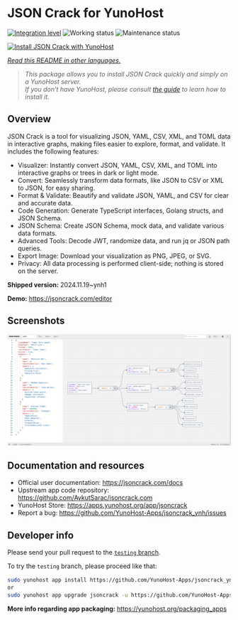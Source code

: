 <!--
N.B.: This README was automatically generated by <https://github.com/YunoHost/apps/tree/master/tools/readme_generator>
It shall NOT be edited by hand.
-->

# JSON Crack for YunoHost

[![Integration level](https://apps.yunohost.org/badge/integration/jsoncrack)](https://ci-apps.yunohost.org/ci/apps/jsoncrack/)
![Working status](https://apps.yunohost.org/badge/state/jsoncrack)
![Maintenance status](https://apps.yunohost.org/badge/maintained/jsoncrack)

[![Install JSON Crack with YunoHost](https://install-app.yunohost.org/install-with-yunohost.svg)](https://install-app.yunohost.org/?app=jsoncrack)

*[Read this README in other languages.](./ALL_README.md)*

> *This package allows you to install JSON Crack quickly and simply on a YunoHost server.*  
> *If you don't have YunoHost, please consult [the guide](https://yunohost.org/install) to learn how to install it.*

## Overview

JSON Crack is a tool for visualizing JSON, YAML, CSV, XML, and TOML data in interactive graphs, making files easier to explore, format, and validate. It includes the following features:
- Visualizer: Instantly convert JSON, YAML, CSV, XML, and TOML into interactive graphs or trees in dark or light mode.
- Convert: Seamlessly transform data formats, like JSON to CSV or XML to JSON, for easy sharing.
- Format & Validate: Beautify and validate JSON, YAML, and CSV for clear and accurate data.
- Code Generation: Generate TypeScript interfaces, Golang structs, and JSON Schema.
- JSON Schema: Create JSON Schema, mock data, and validate various data formats.
- Advanced Tools: Decode JWT, randomize data, and run jq or JSON path queries.
- Export Image: Download your visualization as PNG, JPEG, or SVG.
- Privacy: All data processing is performed client-side; nothing is stored on the server.


**Shipped version:** 2024.11.19~ynh1

**Demo:** <https://jsoncrack.com/editor>

## Screenshots

![Screenshot of JSON Crack](./doc/screenshots/jsoncrack.png)

## Documentation and resources

- Official user documentation: <https://jsoncrack.com/docs>
- Upstream app code repository: <https://github.com/AykutSarac/jsoncrack.com>
- YunoHost Store: <https://apps.yunohost.org/app/jsoncrack>
- Report a bug: <https://github.com/YunoHost-Apps/jsoncrack_ynh/issues>

## Developer info

Please send your pull request to the [`testing` branch](https://github.com/YunoHost-Apps/jsoncrack_ynh/tree/testing).

To try the `testing` branch, please proceed like that:

```bash
sudo yunohost app install https://github.com/YunoHost-Apps/jsoncrack_ynh/tree/testing --debug
or
sudo yunohost app upgrade jsoncrack -u https://github.com/YunoHost-Apps/jsoncrack_ynh/tree/testing --debug
```

**More info regarding app packaging:** <https://yunohost.org/packaging_apps>
